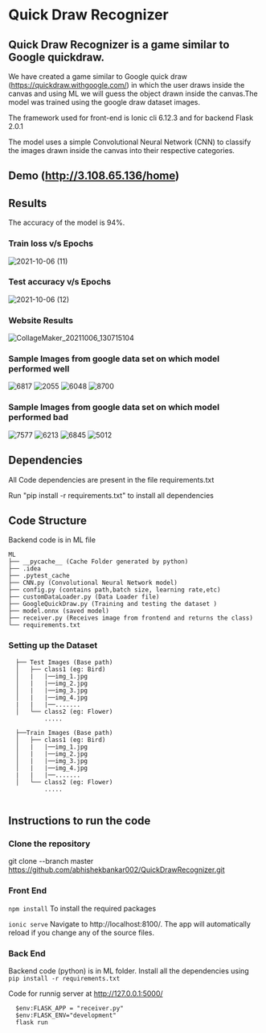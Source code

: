 # Quick Draw Recognizer
## Quick Draw Recognizer is a game similar to Google quickdraw.
We have created a game similar to Google quick draw (https://quickdraw.withgoogle.com/) in which the user draws inside the canvas and using ML we will guess the object drawn inside the canvas.The model was trained using the google draw dataset images.

The framework used for front-end is Ionic cli 6.12.3 and for backend Flask 2.0.1 

The model uses a simple Convolutional Neural Network (CNN) to classify the images drawn inside the canvas into their respective categories.

## Demo (http://3.108.65.136/home)
## Results
The accuracy of the model is 94%.
### Train loss v/s Epochs
![2021-10-06 (11)](https://user-images.githubusercontent.com/77184644/136161565-0b5998da-f49a-4886-952c-426312800594.png)
### Test accuracy v/s Epochs
![2021-10-06 (12)](https://user-images.githubusercontent.com/77184644/136161603-8577b916-ce65-4a84-aa04-b965e95fbba2.png)
### Website Results
![CollageMaker_20211006_130715104](https://user-images.githubusercontent.com/77184644/136177447-f9f43390-073b-4d44-b84e-927a9361b576.png)
### Sample Images from google data set on which model performed well
![6817](https://user-images.githubusercontent.com/77184644/136178546-8c8dbd81-72bf-47da-9cbb-c76cd6268c68.png)
![2055](https://user-images.githubusercontent.com/77184644/136178787-968a6a12-b5a6-4079-b4b3-0c149dd52764.png)
![6048](https://user-images.githubusercontent.com/77184644/136178865-0970dded-4e0d-4b60-a8c1-ea6694155ac0.png)
![8700](https://user-images.githubusercontent.com/77184644/136179386-ac447cb2-383c-4980-984d-3fee13de9017.png)

### Sample Images from google data set on which model performed bad
![7577](https://user-images.githubusercontent.com/77184644/136178933-5db48f70-ef3e-493c-956d-f8c05431c4b0.png)
![6213](https://user-images.githubusercontent.com/77184644/136178989-ac4fc118-e24c-4492-8800-68b9e2efa30b.png)
![6845](https://user-images.githubusercontent.com/77184644/136179169-1c8cd5f4-8c53-4c2b-9d54-3ac5f49b2d42.png)
![5012](https://user-images.githubusercontent.com/77184644/136179213-0e1f9631-d0c5-4375-a344-4bcc1cde9704.png)


## Dependencies
All Code dependencies are present in the file requirements.txt 

Run "pip install -r requirements.txt" to install all dependencies


## Code Structure
Backend code is in ML file
```
ML
├── __pycache__ (Cache Folder generated by python)
├── .idea
├── .pytest_cache
├── CNN.py (Convolutional Neural Network model)
├── config.py (contains path,batch size, learning rate,etc)
├── customDataLoader.py (Data Loader file)
├── GoogleQuickDraw.py (Training and testing the dataset )
├── model.onnx (saved model)
├── receiver.py (Receives image from frontend and returns the class)
└── requirements.txt

```
### Setting up the Dataset
 
```
  ├── Test Images (Base path) 
  │   ├── class1 (eg: Bird)
  │   |   |──img_1.jpg
  │   |   |──img_2.jpg
  │   |   |──img_3.jpg
  │   |   |──img_4.jpg
  |   |   |──.......
  │   └── class2 (eg: Flower)
          .....
           
  ├──Train Images (Base path)
  │   ├── class1 (eg: Bird)
  │   |   |──img_1.jpg
  │   |   |──img_2.jpg
  │   |   |──img_3.jpg
  │   |   |──img_4.jpg
  |   |   |──.......
  │   └── class2 (eg: Flower)
          .....
          
```
## Instructions to run the code

### Clone the repository
  git clone --branch master https://github.com/abhishekbankar002/QuickDrawRecognizer.git
  
### Front End
  <code>npm install</code>
  To install the required packages
  
  <code>ionic serve</code>
  Navigate to http://localhost:8100/. The app will automatically reload if you change any of the source files.

### Back End
  Backend code (python) is in ML folder. Install all the dependencies using <code>pip install -r requirements.txt</code>
  
  Code for runnig server at  http://127.0.0.1:5000/ 
  
   ```
     $env:FLASK_APP = "receiver.py"
     $env:FLASK_ENV="development"
     flask run
   ```
  

